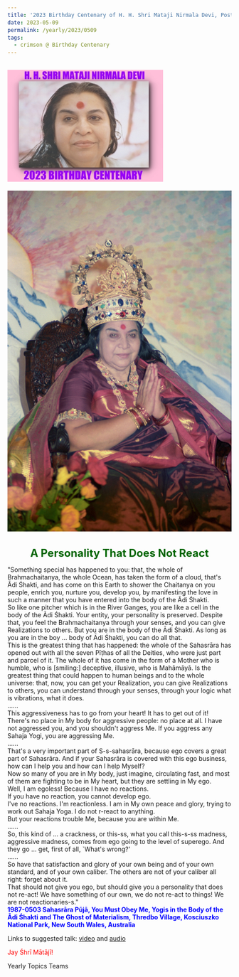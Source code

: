 ```yaml
---
title: '2023 Birthday Centenary of H. H. Shri Mataji Nirmala Devi, Post 16'
date: 2023-05-09
permalink: /yearly/2023/0509
tags:
  - crimson @ Birthday Centenary
---
```


<br>
<div style="text-align: left"><img src="/images/100Years.jpg" width="350" /></div><br>

<div style="text-align: center"><img src="/images/image1183_Photo_credit_Matthew_Fogarty.jpeg" /></div>

<br>
<p style="color:DarkGreen; text-align:center">
<font size="+2"><b>A Personality That Does Not React</b><br></font>
</p>

<p>
"Something special has happened to you: that, the whole of Brahmachaitanya, the whole Ocean, has taken the form of a cloud, that's Ādi Śhakti, and has come on this Earth to shower the Chaitanya on you people, enrich you, nurture you, develop you, by manifesting the love in such a manner that you have entered into the body of the Ādi Śhakti.<br>
So like one pitcher which is in the River Ganges, you are like a cell in the body of the Ādi Śhakti. Your entity, your personality is preserved. Despite that, you feel the Brahmachaitanya through your senses, and you can give Realizations to others. But you are in the body of the Ādi Śhakti. As long as you are in the boy ... body of Ādi Śhakti, you can do all that.<br>
This is the greatest thing that has happened: the whole of the Sahasrāra has opened out with all the seven Pīṭhas of all the Deities, who were just part and parcel of it. The whole of it has come in the form of a Mother who is humble, who is [smiling:] deceptive, illusive, who is Mahāmāyā. Is the greatest thing that could happen to human beings and to the whole universe: that, now, you can get your Realization, you can give Realizations to others, you can understand through your senses, through your logic what is vibrations, what it does.<br>
......<br>
This aggressiveness has to go from your heart! It has to get out of it!<br>
There's no place in My body for aggressive people: no place at all. I have not aggressed you, and you shouldn't aggress Me. If you aggress any Sahaja Yogi, you are aggressing Me.<br>
......<br>
That's a very important part of S-s-sahasrāra, because ego covers a great part of Sahasrāra. And if your Sahasrāra is covered with this ego business, how can I help you and how can I help Myself?<br>
Now so many of you are in My body, just imagine, circulating fast, and most of them are fighting to be in My heart, but they are settling in My ego.<br>
Well, I am egoless! Because I have no reactions.<br>
If you have no reaction, you cannot develop ego.<br>
I've no reactions. I'm reactionless. I am in My own peace and glory, trying to work out Sahaja Yoga. I do not r-react to anything.<br>
But your reactions trouble Me, because you are within Me.<br>
......<br>
So, this kind of ... a crackness, or this-ss, what you call this-s-ss madness, aggressive madness, comes from ego going to the level of superego. And they go ... get, first of all, `What's wrong?'<br>
......<br>
So have that satisfaction and glory of your own being and of your own standard, and of your own caliber. The others are not of your caliber all right: forget about it.<br>
That should not give you ego, but should give you a personality that does not re-act! We have something of our own, we do not re-act to things! We are not reactionaries-s."<br>
<font color="blue"><b>1987-0503 Sahasrāra Pūjā, You Must Obey Me, Yogis in the Body of the Ādi Śhakti and The Ghost of Materialism, Thredbo Village, Kosciuszko National Park, New South Wales, Australia</b></font><br>
</p>

Links to suggested talk: <a href="https://vimeo.com/469363650"> video</a> and <a href="https://soundcloud.com/nirmala-vidya-portal/1987-0503-1"> audio</a><br>

<p style="color:red;">Jay Śhrī Mātājī!<br></p>

<p>Yearly Topics Teams</p>